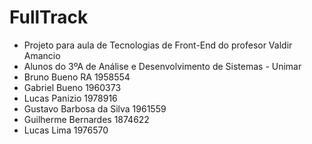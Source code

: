 # FullTrack
- Projeto para aula de Tecnologias de Front-End do profesor Valdir Amancio
- Alunos do 3ºA de Análise e Desenvolvimento de Sistemas - Unimar
- Bruno Bueno RA 1958554 
- Gabriel Bueno 1960373 
- Lucas Panizio 1978916 
- Gustavo Barbosa da Silva 1961559 
- Guilherme Bernardes 1874622 
- Lucas Lima 1976570
